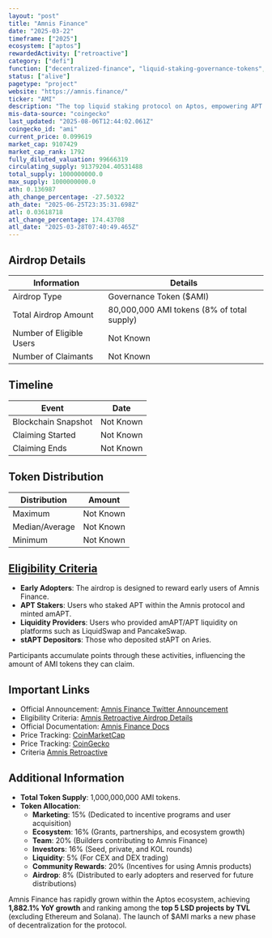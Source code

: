 ```yaml
---
layout: "post"
title: "Amnis Finance"
date: "2025-03-22"
timeframe: ["2025"]
ecosystem: ["aptos"]
rewardedActivity: ["retroactive"]
category: ["defi"]
function: ["decentralized-finance", "liquid-staking-governance-tokens", "liquid-staking", "staking"]
status: ["alive"]
pagetype: "project"
website: "https://amnis.finance/"
ticker: "AMI"
description: "The top liquid staking protocol on Aptos, empowering APT holders to maximize returns while maintaining liquidity."
mis-data-source: "coingecko"
last_updated: "2025-08-06T12:44:02.061Z"
coingecko_id: "ami"
current_price: 0.099619
market_cap: 9107429
market_cap_rank: 1792
fully_diluted_valuation: 99666319
circulating_supply: 91379204.40531488
total_supply: 1000000000.0
max_supply: 1000000000.0
ath: 0.136987
ath_change_percentage: -27.50322
ath_date: "2025-06-25T23:35:31.698Z"
atl: 0.03618718
atl_change_percentage: 174.43708
atl_date: "2025-03-28T07:40:49.465Z"
---
```


## Airdrop Details

| Information              | Details                                    |
| ------------------------ | ------------------------------------------ |
| Airdrop Type             | Governance Token ($AMI)                    |
| Total Airdrop Amount     | 80,000,000 AMI tokens (8% of total supply) |
| Number of Eligible Users | Not Known                                  |
| Number of Claimants      | Not Known                                  |

## Timeline

| Event               | Date      |
| ------------------- | --------- |
| Blockchain Snapshot | Not Known |
| Claiming Started    | Not Known |
| Claiming Ends       | Not Known |

## Token Distribution

| Distribution   | Amount    |
| -------------- | --------- |
| Maximum        | Not Known |
| Median/Average | Not Known |
| Minimum        | Not Known |

## [Eligibility Criteria](https://docs.amnis.finance/amnis-protocol/events/amnis-retroactive-airdrop)

- **Early Adopters**: The airdrop is designed to reward early users of Amnis Finance.
- **APT Stakers**: Users who staked APT within the Amnis protocol and minted amAPT.
- **Liquidity Providers**: Users who provided amAPT/APT liquidity on platforms such as LiquidSwap and PancakeSwap.
- **stAPT Depositors**: Those who deposited stAPT on Aries.

Participants accumulate points through these activities, influencing the amount of AMI tokens they can claim.

## Important Links

- Official Announcement: [Amnis Finance Twitter Announcement](https://x.com/AmnisFinance/status/1903487149384892559)
- Eligibility Criteria: [Amnis Retroactive Airdrop Details](https://docs.amnis.finance/amnis-protocol/events/amnis-retroactive-airdrop)
- Official Documentation: [Amnis Finance Docs](https://docs.amnis.finance/)
- Price Tracking: [CoinMarketCap](https://coinmarketcap.com/currencies/amnis-finance)
- Price Tracking: [CoinGecko](https://www.coingecko.com/en/coins/amnis-finance)
- Criteria [Amnis Retroactive](https://x.com/AmnisFinance/status/1904503689764872221)

## Additional Information

- **Total Token Supply**: 1,000,000,000 AMI tokens.
- **Token Allocation**:
  - **Marketing**: 15% (Dedicated to incentive programs and user acquisition)
  - **Ecosystem**: 16% (Grants, partnerships, and ecosystem growth)
  - **Team**: 20% (Builders contributing to Amnis Finance)
  - **Investors**: 16% (Seed, private, and KOL rounds)
  - **Liquidity**: 5% (For CEX and DEX trading)
  - **Community Rewards**: 20% (Incentives for using Amnis products)
  - **Airdrop**: 8% (Distributed to early adopters and reserved for future distributions)

Amnis Finance has rapidly grown within the Aptos ecosystem, achieving **1,882.1% YoY growth** and ranking among the **top 5 LSD projects by TVL** (excluding Ethereum and Solana). The launch of $AMI marks a new phase of decentralization for the protocol.